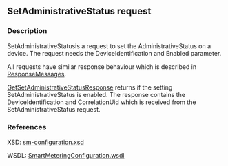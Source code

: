 ## SetAdministrativeStatus request

### Description
SetAdministrativeStatusis a request to set the AdministrativeStatus on a device. The request needs the DeviceIdentification and Enabled parameter.

All requests have similar response behaviour which is described in [ResponseMessages](./ResponseMessages.md).

[GetSetAdministrativeStatusResponse](GetSetAdministrativeStatusResponse.md) returns if the setting SetAdministrativeStatus is enabled. The response contains the DeviceIdentification and CorrelationUid which is received from the SetAdministrativeStatus request.

### References

XSD: [sm-configuration.xsd](https://github.com/OSGP/Platform/blob/development/osgp-adapter-ws-smartmetering/src/main/webapp/WEB-INF/wsdl/smartmetering/schemas/sm-configuration.xsd)

WSDL: [SmartMeteringConfiguration.wsdl](https://github.com/OSGP/Platform/blob/development/osgp-adapter-ws-smartmetering/src/main/webapp/WEB-INF/wsdl/smartmetering/SmartMeteringConfiguration.wsdl)


